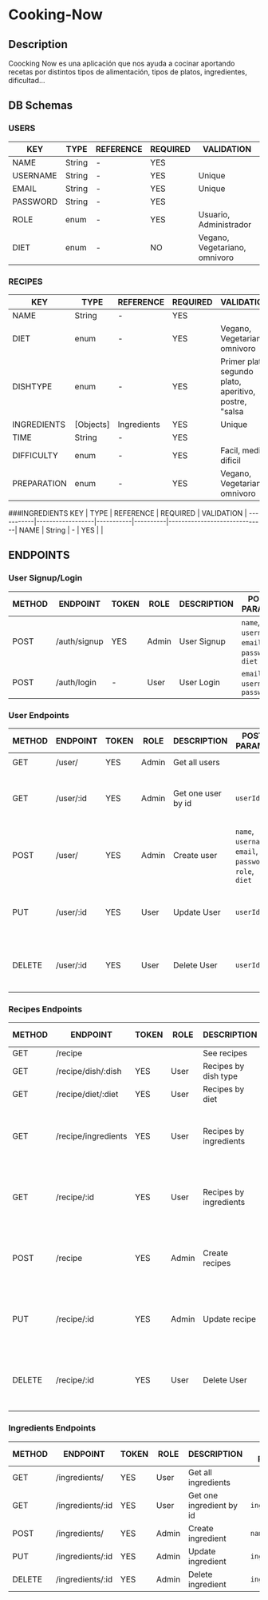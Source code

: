 # Cooking-Now

## Description

Coocking Now es una aplicación que nos ayuda a cocinar aportando recetas por distintos tipos de alimentación, tipos de platos, ingredientes, dificultad...

## DB Schemas


### USERS
KEY        | TYPE             | REFERENCE | REQUIRED | VALIDATION                   |
-----------|------------------|-----------|----------|------------------------------|
NAME       | String           | -         | YES      |                              |
USERNAME   | String           | -         | YES      | Unique                       |
EMAIL      | String           | -         | YES      | Unique                       |
PASSWORD   | String           | -         | YES      |                              |
ROLE       | enum             | -         | YES      | Usuario, Administrador       |
DIET       | enum             | -         | NO       | Vegano, Vegetariano, omnivoro|

### RECIPES
KEY        | TYPE             | REFERENCE | REQUIRED | VALIDATION                                            |
-----------|------------------|-----------|----------|-------------------------------------------------------|
NAME       | String           | -         | YES      |                                                       |
DIET       | enum             | -         | YES      | Vegano, Vegetariano, omnivoro                         |
DISHTYPE   | enum             | -         | YES      | Primer plato, segundo plato, aperitivo, postre, "salsa|
INGREDIENTS| [Objects]        |Ingredients| YES      | Unique                                                |
TIME       | String           | -         | YES      |                                                       |
DIFFICULTY | enum             | -         | YES      | Facil, medio, dificil                                 |
PREPARATION| enum             | -         | YES      | Vegano, Vegetariano, omnivoro                         |

###INGREDIENTS
KEY        | TYPE             | REFERENCE | REQUIRED | VALIDATION                   |
-----------|------------------|-----------|----------|------------------------------|
NAME       | String           | -         | YES      |                              | 


## ENDPOINTS

### User Signup/Login

METHOD | ENDPOINT         | TOKEN | ROLE | DESCRIPTION              | POST PARAMS                                                                                   | RETURNS
-------|------------------|-------|------|--------------------------|-----------------------------------------------------------------------------------------------|--------------------
POST   | /auth/signup     | YES   | Admin| User Signup              | `name`, `username`, `email`, `password`, `diet`								  | `token`
POST   | /auth/login      | -     | User | User Login               | `email`, `username`, `password`                                                               | `token`



### User Endpoints
METHOD | ENDPOINT         | TOKEN | ROLE | DESCRIPTION              | POST PARAMS                                                                                   | RETURNS
-------|------------------|-------|------|--------------------------|-----------------------------------------------------------------------------------------------|--------------------
GET    | /user/		  | YES   | Admin| Get all users	        |         				                                                              | `Users list`
GET    | /user/:id        | YES   | Admin| Get one user by id	  | `userId`														  | `name`, `username`, `email`, `password`, `role`, `diet`
POST   | /user/		  | YES   |	Admin| Create user		  | `name`, `username`, `email`, `password`, `role`, `diet`							  | `name`, `username`, `email`, `password`, `role`, `diet`
PUT	 | /user/:id	  | YES   | User | Update User		  | `userId`														  | `name`, `username`, `email`, `password`, `role`, `diet`
DELETE | /user/:id	  | YES   | User | Delete User		  | `userId`														  | `name`, `username`, `email`, `password`, `role`, `diet`



### Recipes Endpoints
METHOD | ENDPOINT            | TOKEN | ROLE | DESCRIPTION              | POST PARAMS                                                                | RETURNS
-------|---------------------|-------|------|--------------------------|----------------------------------------------------------------------------|--------------------
GET    | /recipe             |       |      | See recipes              | -                                                                          | `recipe list`
GET    | /recipe/dish/:dish  | YES   | User | Recipes by dish type     | `disType`                                                                  | `recipe list`
GET    | /recipe/diet/:diet  | YES   | User | Recipes by diet	     | `diet`                                                                     | `recipe list`
GET    | /recipe/ingredients | YES   | User | Recipes by ingredients   | `ingredients`                                                              | `name`, `diet`, `type`, `ingredients`, `time`, `difficulty`, `preparation`
GET    | /recipe/:id	     | YES   | User | Recipes by ingredients   | `ingredientId`                                                             | `name`, `diet`, `type`, `ingredients`, `time`, `difficulty`, `preparation`
POST   | /recipe             | YES   | Admin| Create recipes           | `recipename`, `diet`, `type`, `ingredients`, `time`, `difficulty`, `how to`| `name`, `diet`, `type`, `ingredients`, `time`, `difficulty`, `preparation`
PUT	 | /recipe/:id	     | YES   | Admin| Update recipe		     | `userId`											    | `name`, `diet`, `type`, `ingredients`, `time`, `difficulty`, `preparation`
DELETE | /recipe/:id	     | YES   | User | Delete User		     | `userId`											    | `name`, `diet`, `type`, `ingredients`, `time`, `difficulty`, `preparation`




### Ingredients Endpoints
METHOD | ENDPOINT            | TOKEN | ROLE | DESCRIPTION                    | POST PARAMS                                                                | RETURNS
-------|---------------------|-------|------|--------------------------------|----------------------------------------------------------------------------|--------------------
GET    | /ingredients/	     | YES   | User | Get all ingredients	           |         				                                              | `Ingredients list`
GET    | /ingredients/:id    | YES   | User | Get one ingredient by id	     | `ingredientId`										    | `name`
POST   | /ingredients/	     | YES   | Admin| Create ingredient              | `name`								 			    | `name`
PUT	 | /ingredients/:id    | YES   | Admin| Update ingredient		     | `ingredientId`					         				    | `name`
DELETE | /ingredients/:id    | YES   | Admin| Delete ingredient		     | `ingredientId`										    | `name`
